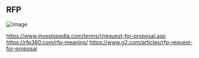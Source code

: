 ## RFP

![image](https://user-images.githubusercontent.com/40743779/188532422-49be5bcd-1ca4-436c-8aae-deab8b24b236.png)

https://www.investopedia.com/terms/r/request-for-proposal.asp
https://rfp360.com/rfp-meaning/
https://www.g2.com/articles/rfp-request-for-proposal
